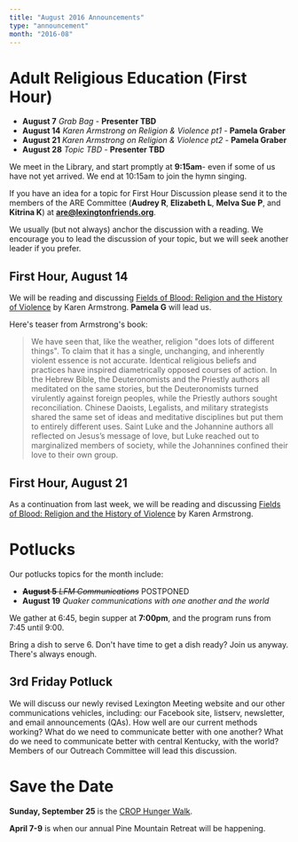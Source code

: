```yaml
---
title: "August 2016 Announcements"
type: "announcement"
month: "2016-08"
---
```


# Adult Religious Education (First Hour)

* **August 7** *Grab Bag* - **Presenter TBD**
* **August 14** *Karen Armstrong on Religion & Violence pt1* - **Pamela Graber**
* **August 21** *Karen Armstrong on Religion & Violence pt2* - **Pamela Graber**
* **August 28** *Topic TBD* - **Presenter TBD**

We meet in the Library, and start promptly at **9:15am**- even if some of us have
not yet arrived.  We end at 10:15am to join the hymn singing.

If you have an idea for a topic for First Hour Discussion please send it to
the members of the ARE Committee (**Audrey R**, **Elizabeth L**, **Melva
Sue P**, and **Kitrina K**) at **are@lexingtonfriends.org**.

We usually (but not always) anchor the discussion with a reading.  We encourage
you to lead the discussion of your topic, but we will seek another leader if
you prefer.

## First Hour, August 14

We will be reading and discussing <a
href="http://www.abebooks.com/servlet/SearchResults?sts=t&tn=Fields+of+Blood%3A+Religion+and+the+History+of+Violence">
Fields of Blood:  Religion and the History of Violence</a> by Karen Armstrong.
**Pamela G** will lead us.

Here's teaser from Armstrong's book:

> We have seen that, like the weather, religion "does lots of different
> things".  To claim that it has a single, unchanging, and inherently violent
> essence is not accurate. Identical religious beliefs and practices have
> inspired diametrically opposed courses of action. In the Hebrew Bible, the
> Deuteronomists and the Priestly authors all meditated on the same stories,
> but the Deuteronomists turned virulently against foreign peoples, while the
> Priestly authors sought reconciliation. Chinese Daoists, Legalists, and
> military strategists shared the same set of ideas and meditative disciplines
> but put them to entirely different uses. Saint Luke and the Johannine authors
> all reflected on Jesus’s message of love, but Luke reached out to
> marginalized members of society, while the Johannines confined their love to
> their own group.

## First Hour, August 21

As a continuation from last week, we will be reading and discussing <a
href="http://www.abebooks.com/servlet/SearchResults?sts=t&tn=Fields+of+Blood%3A+Religion+and+the+History+of+Violence">
Fields of Blood:  Religion and the History of Violence</a> by Karen Armstrong.


# Potlucks

Our potlucks topics for the month include:

* ~~**August 5** *LFM Communications*~~ POSTPONED
* **August 19** *Quaker communications with one another and the world*

We gather at 6:45, begin supper at **7:00pm**, and the program runs from 7:45 until 9:00.

Bring a dish to serve 6. Don't have time to get a dish ready?  Join us anyway.
There's always enough.  

<a name="3rd-friday-potluck"></a>
## 3rd Friday Potluck

We will discuss our newly revised Lexington Meeting website and our other
communications vehicles, including: our Facebook site, listserv, newsletter,
and email announcements (QAs).  How well are our current methods working?  What
do we need to communicate better with one another?  What do we need to
communicate better with central Kentucky, with the world?  Members of our
Outreach Committee will lead this discussion.

# Save the Date

**Sunday, September 25** is the [CROP Hunger Walk](http://www.crophungerwalk.org/lexingtonky).

**April 7-9** is when our annual Pine Mountain Retreat will be happening.

